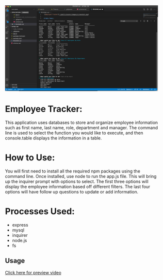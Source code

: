 ![Employee Tracker](./assets/images/screenshot.png)

# Employee Tracker:
This application uses databases to store and organize employee information such as first name, last name, role, department and manager. The command line is used to select the function you would like to execute, and then console.table displays the information in a table.

# How to Use:
You will first need to install all the required npm packages using the command line. Once installed, use node to run the app.js file. This will bring up the inquirer prompt with options to select. The first three options will display the employee information based off different filters. The last four options will have follow up questions to update or add information.

# Processes Used:
- express
- mysql
- inquirer
- node.js
- fs



## Usage
[Click here for preview video](https://drive.google.com/file/d/14Z96K5EB4BzSGg9m7-ek4YPWLkrTfqK6/view?usp=sharing)